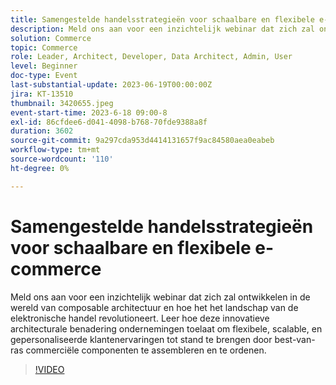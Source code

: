 ```yaml
---
title: Samengestelde handelsstrategieën voor schaalbare en flexibele e-commerce
description: Meld ons aan voor een inzichtelijk webinar dat zich zal ontwikkelen in de wereld van composable architectuur en hoe het het landschap van de elektronische handel revolutioneert. Leer hoe deze innovatieve architecturale benadering ondernemingen toelaat om flexibele, scalable, en gepersonaliseerde klantenervaringen tot stand te brengen door best-van-ras commerciële componenten te assembleren en te ordenen.
solution: Commerce
topic: Commerce
role: Leader, Architect, Developer, Data Architect, Admin, User
level: Beginner
doc-type: Event
last-substantial-update: 2023-06-19T00:00:00Z
jira: KT-13510
thumbnail: 3420655.jpeg
event-start-time: 2023-6-18 09:00-8
exl-id: 86cfdee6-d041-4098-b768-70fde9388a8f
duration: 3602
source-git-commit: 9a297cda953d4414131657f9ac84580aea0eabeb
workflow-type: tm+mt
source-wordcount: '110'
ht-degree: 0%

---
```


# Samengestelde handelsstrategieën voor schaalbare en flexibele e-commerce

Meld ons aan voor een inzichtelijk webinar dat zich zal ontwikkelen in de wereld van composable architectuur en hoe het het landschap van de elektronische handel revolutioneert. Leer hoe deze innovatieve architecturale benadering ondernemingen toelaat om flexibele, scalable, en gepersonaliseerde klantenervaringen tot stand te brengen door best-van-ras commerciële componenten te assembleren en te ordenen.

>[!VIDEO](https://video.tv.adobe.com/v/3420655/?learn=on)
